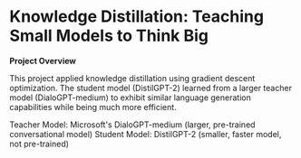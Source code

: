 # Knowledge Distillation: Teaching Small Models to Think Big

**Project Overview**

This project applied knowledge distillation using gradient descent optimization.
The student model (DistilGPT-2) learned from a larger teacher model (DialoGPT-medium) to exhibit similar language generation capabilities while being much more efficient.

Teacher Model: Microsoft's DialoGPT-medium (larger, pre-trained conversational model)
Student Model: DistilGPT-2 (smaller, faster model, not pre-trained)


